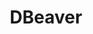 ---
title: DBeaver
homepage: https://dbeaver.io/
description: Multi-database desktop tool
type: desktop-app
---